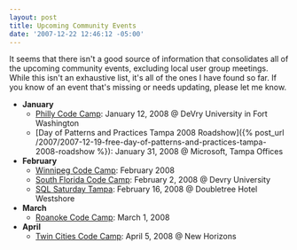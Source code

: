 ```yaml
---
layout: post
title: Upcoming Community Events
date: '2007-12-22 12:46:12 -05:00'
---
```


It seems that there isn't a good source of information that consolidates all of the upcoming community events, excluding local user group meetings. While this isn't an exhaustive list, it's all of the ones I have found so far. If you know of an event that's missing or needs updating, please let me know.

*   **January**       
    *   [Philly Code Camp](http://www.phillydotnet.org/Meetings/MeetingEmails/2008/January122008/tabid/603/Default.aspx): January 12, 2008 @ DeVry University in Fort Washington 
    *   [Day of Patterns and Practices Tampa 2008 Roadshow]({% post_url /2007/2007-12-19-free-day-of-patterns-and-practices-tampa-2008-roadshow %}): January 31, 2008 @ Microsoft, Tampa Offices    
*   **February**       
    *   [Winnipeg Code Camp](http://geekswithblogs.net/dlussier/archive/2007/12/17/117778.aspx): February 2008 
    *   [South Florida Code Camp](http://codecamp08.fladotnet.com/): February 2, 2008 @ Devry University 
    *   [SQL Saturday Tampa](http://www.sqlsaturday.com): February 16, 2008 @ Doubletree Hotel Westshore    
*   **March**       
    *   [Roanoke Code Camp](http://geekswithblogs.net/redwards/archive/2007/12/18/117807.aspx): March 1, 2008    
*   **April**       
    *   [Twin Cities Code Camp](http://www.twincitiescodecamp.com): April 5, 2008 @ New Horizons    
